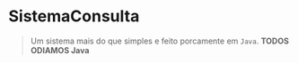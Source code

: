 # SistemaConsulta
> Um sistema mais do que simples e feito porcamente em `Java`. **TODOS ODIAMOS Java**
